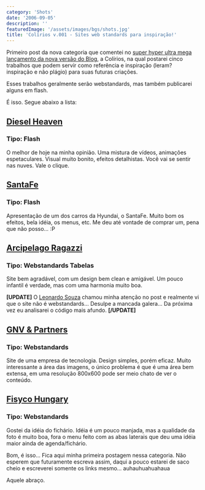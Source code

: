 ```yaml
---
category: 'Shots'
date: '2006-09-05'
description: ''
featuredImage: '/assets/images/bgs/shots.jpg'
title: 'Colírios v.001 - Sites web standards para inspiração!'
---
```


Primeiro post da nova categoria que comentei no [super hyper ultra mega lançamento da nova versão do Blog](/segunda-versao-finalmente-saiu-brunão-v20-flexpower), a Colírios, na qual postarei cinco trabalhos que podem servir como referência e inspiração (leram? inspiração e não plágio) para suas futuras criações.

Esses trabalhos geralmente serão webstandards, mas também publicarei alguns em flash.

É isso. Segue abaixo a lista:

## [Diesel Heaven](http://www.diesel.com/campaigns/aw06/ 'Ver o site da Diesel Heaven')

### Tipo: Flash

O melhor de hoje na minha opinião. Uma mistura de vídeos, animações espetaculares. Visual muito bonito, efeitos detalhistas. Você vai se sentir nas nuves. Vale o clique.

## [SantaFe](http://newsantafe.hyundai-motor.com/index_sub.html 'Ver o site do SantaFe')

### Tipo: Flash

Apresentação de um dos carros da Hyundai, o SantaFe. Muito bom os efeitos, bela idéia, os menus, etc. Me deu até vontade de comprar um, pena que não posso... :P

## [Arcipelago Ragazzi](http://www.arcipelagoragazzi.it/html/chi_siamo.php)

### Tipo: Webstandards Tabelas

Site bem agradável, com um design bem clean e amigável. Um pouco infantil é verdade, mas com uma harmonia muito boa.

**\[UPDATE\]** O [Leonardo Souza](http://www.teamdesign.com.br/ 'Ver o site do Leonardo Souza') chamou minha atenção no post e realmente vi que o site não é webstandards... Desulpe a mancada galera... Da próxima vez eu analisarei o código mais afundo. **\[/UPDATE\]**

## [GNV & Partners](http://www.gnvpartners.com/web/category/portfolio/)

### Tipo: Webstandards

Site de uma empresa de tecnologia. Design simples, porém eficaz. Muito interessante a área das imagens, o único problema é que é uma área bem extensa, em uma resolução 800x600 pode ser meio chato de ver o conteúdo.

## [Fisyco Hungary](http://www.fisyco.com/hungary/)

### Tipo: Webstandards

Gostei da idéia do fichário. Idéia é um pouco manjada, mas a qualidade da foto é muito boa, fora o menu feito com as abas laterais que deu uma idéia maior ainda de agenda/fichário.

Bom, é isso... Fica aqui minha primeira postagem nessa categoria. Não esperem que futuramente escreva assim, daqui a pouco estarei de saco cheio e escreverei somente os links mesmo... auhauhuahuahaua

Aquele abraço.
